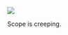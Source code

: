 ![](https://db-feed.s3.amazonaws.com/legacy/shotwin-2022-04-22_19-11-17-1650669182.png)

Scope is creeping. 
